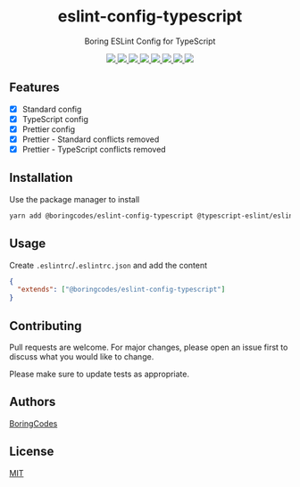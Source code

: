 <div align="center">
  <h1>eslint-config-typescript</h1>
  <p>Boring ESLint Config for TypeScript</p>

  <div>
    <a href="https://github.com/boringcodes/eslint-config-typescript/commits" aria-label="Commitizen Friendly">
      <img src="https://img.shields.io/badge/commitizen-friendly-brightgreen.svg?style=flat-square">
    </a>
    <a href="https://github.com/boringcodes/eslint-config-typescript" aria-label="Prettier Code Style">
      <img src="https://img.shields.io/badge/code_style-prettier-brightgreen?style=flat-square">
    </a>
    <a href="https://github.com/boringcodes/eslint-config-typescript/actions" aria-label="Lint Status">
      <img src="https://img.shields.io/github/workflow/status/boringcodes/eslint-config-typescript/lint-source?style=flat-square&label=lint">
    </a>
    <a href="https://david-dm.org/boringcodes/eslint-config-typescript" aria-label="Dependencies Status">
      <img src="https://img.shields.io/david/boringcodes/eslint-config-typescript?style=flat-square">
    </a>
    <a href="https://www.npmjs.com/package/@boringcodes/eslint-config-typescript" aria-label="NPM Version">
      <img src="https://img.shields.io/npm/v/@boringcodes/eslint-config-typescript?color=brightgreen&style=flat-square">
    </a>
    <a href="https://www.npmjs.com/package/@boringcodes/eslint-config-typescript" aria-label="NPM Downloads">
      <img src="https://img.shields.io/npm/dm/@boringcodes/eslint-config-typescript?style=flat-square">
    </a>
    <a href="https://github.com/boringcodes/eslint-config-typescript/blob/master/LICENSE" aria-label="MIT License">
      <img src="https://img.shields.io/github/license/boringcodes/eslint-config-typescript?color=brightgreen&style=flat-square">
    </a>
    <a href="https://github.com/boringcodes" aria-label="BoringCodes Verified">
      <img src="https://img.shields.io/badge/boringcodes-verified-brightgreen?style=flat-square">
    </a>
  </div>
</div>

## Features

- [x] Standard config
- [x] TypeScript config
- [x] Prettier config
- [x] Prettier - Standard conflicts removed
- [x] Prettier - TypeScript conflicts removed

## Installation

Use the package manager to install

```bash
yarn add @boringcodes/eslint-config-typescript @typescript-eslint/eslint-plugin @typescript-eslint/parser eslint-config-prettier eslint-config-standard-with-typescript eslint-plugin-import eslint-plugin-node eslint-plugin-promise eslint-plugin-standard eslint typescript --dev
```

## Usage

Create `.eslintrc`/`.eslintrc.json` and add the content

```json
{
  "extends": ["@boringcodes/eslint-config-typescript"]
}
```

## Contributing

Pull requests are welcome. For major changes, please open an issue first to discuss what you would like to change.

Please make sure to update tests as appropriate.

## Authors

[BoringCodes](https://github.com/boringcodes)

## License

[MIT](https://github.com/boringcodes/eslint-config-typescript/blob/master/LICENSE)
